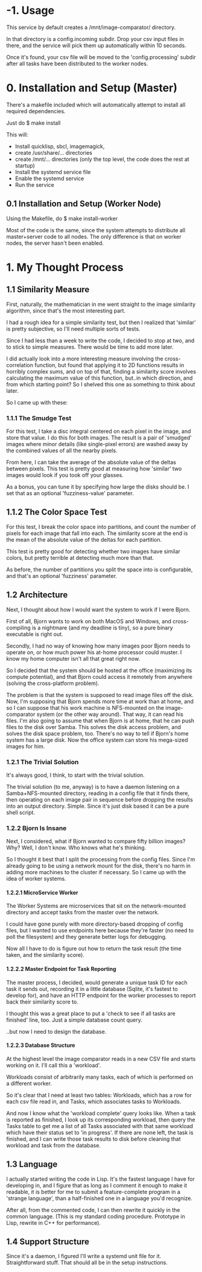 # -1. Usage

This service by default creates a /mnt/image-comparator/ directory.

In that directory is a config.incoming subdir. Drop your csv input files in there, and the service will pick them up automatically within 10 seconds.

Once it's found, your csv file will be moved to the
'config.processing' subdir after all tasks have been distributed to
the worker nodes.



# 0. Installation and Setup (Master)

There's a makefile included which will automatically attempt to
install all required dependencies.

Just do $ make install

This will:

* Install quicklisp, sbcl, imagemagick, 
* create /usr/share/... directories
* create /mnt/... directories (only the top level, the code does the rest at startup)
* Install the systemd service file 
* Enable the systemd service
* Run the service

## 0.1 Installation and Setup (Worker Node)

Using the Makefile, do $ make install-worker

Most of the code is the same, since the system attempts to distribute
all master+server code to all nodes. The only difference is that on
worker nodes, the server hasn't been enabled.

# 1. My Thought Process

## 1.1 Similarity Measure

First, naturally, the mathematician in me went straight to the image
similarity algorithm, since that's the most interesting part.

I had a rough idea for a simple similarity test, but then I realized
that 'similar' is pretty subjective, so I'll need multiple sorts of
tests.

Since I had less than a week to write the code, I decided to stop at
two, and to stick to simple measures. There would be time to add more
later.

I did actually look into a more interesting measure involving the
cross-correlation function, but found that applying it to 2D functions
results in horribly complex sums, and on top of that, finding a
similarity score involves calculating the maximum value of this
function, but..in which direction, and from which starting point? So I
shelved this one as something to think about later.

So I came up with these:

### 1.1.1 The Smudge Test

For this test, I take a disc integral centered on each pixel in the
image, and store that value. I do this for both images. The result is
a pair of 'smudged' images where minor details (like single-pixel
errors) are washed away by the combined values of all the nearby
pixels.

From here, I can take the average of the absolute value of the deltas
between pixels. This test is pretty good at measuring how 'similar'
two images would look if you took off your glasses.

As a bonus, you can tune it by specifying how large the disks should
be. I set that as an optional 'fuzziness-value' parameter.

## 1.1.2 The Color Space Test

For this test, I break the color space into partitions, and count the
number of pixels for each image that fall into each. The similarity
score at the end is the mean of the absolute value of the deltas for
each partition.

This test is pretty good for detecting whether two images have similar
colors, but pretty terrible at detecting much more than that.

As before, the number of partitions you split the space into is
configurable, and that's an optional 'fuzziness' parameter.

## 1.2 Architecture

Next, I thought about how I would want the system to work if I were
Bjorn. 

First of all, Bjorn wants to work on both MacOS and Windows, and
cross-compiling is a nightmare (and my deadline is tiny), so a pure
binary executable is right out.

Secondly, I had no way of knowing how many images poor Bjorn needs to
operate on, or how much power his at-home processor could muster. I
know my home computer isn't all that great right now.

So I decided that the system should be hosted at the office
(maximizing its compute potential), and that Bjorn could access it
remotely from anywhere (solving the cross-platform problem).

The problem is that the system is supposed to read image files off the
disk. Now, I'm supposing that Bjorn spends more time at work than at
home, and so I can suppose that his work machine is NFS-mounted on the
image-comparator system (or the other way around). That way, it can
read his files. I'm also going to assume that when Bjorn is at home,
that he can push files to the disk over Samba. This solves the disk
access problem, and solves the disk space problem, too. There's no way
to tell if Bjorn's home system has a large disk. Now the office system
can store his mega-sized images for him.

### 1.2.1 The Trivial Solution

It's always good, I think, to start with the trivial solution.

The trivial solution (to me, anyway) is to have a daemon listening on
a Samba+NFS-mounted directory, reading in a config file that it finds
there, then operating on each image pair in sequence before dropping
the results into an output directory. Simple. Since it's just disk
based it can be a pure shell script.

### 1.2.2 Bjorn Is Insane

Next, I considered, what if Bjorn wanted to compare fifty billion
images? Why? Well, I don't know. Who knows what he's thinking.

So I thought it best that I split the processing from the config
files. Since I'm already going to be using a network mount for the
disk, there's no harm in adding more machines to the cluster if
necessary. So I came up with the idea of worker systems.

#### 1.2.2.1 MicroService Worker

The Worker Systems are microservices that sit on the network-mounted
directory and accept tasks from the master over the network.

I could have gone purely with more directory-based dropping of config
files, but I wanted to use endpoints here because they're faster (no
need to poll the filesystem) and they generate better logs for
debugging.

Now all I have to do is figure out how to return the task result (the
time taken, and the similarity score).

#### 1.2.2.2 Master Endpoint for Task Reporting

The master process, I decided, would generate a unique task ID for
each task it sends out, recording it in a little database (Sqlite,
it's fastest to develop for), and have an HTTP endpoint for the worker
processes to report back their similarity score to.

I thought this was a great place to put a 'check to see if all tasks
are finished' line, too. Just a simple database count query.

..but now I need to design the database.

#### 1.2.2.3 Database Structure

At the highest level the image comparator reads in a new CSV file and
starts working on it. I'll call this a 'workload'.

Workloads consist of arbitrarily many tasks, each of which is
performed on a different worker.

So it's clear that I need at least two tables: Workloads, which has a
row for each csv file read in, and Tasks, which associates tasks to
Workloads.

And now I know what the 'workload complete' query looks like. When a
task is reported as finished, I look up its corresponding workload,
then query the Tasks table to get me a list of all Tasks associated
with that same workload which have their status set to 'in
progress'. If there are none left, the task is finished, and I can
write those task results to disk before cleaning that workload and
task from the database.

## 1.3 Language

I actually started writing the code in Lisp. It's the fastest language
I have for developing in, and I figure that as long as I comment it
enough to make it readable, it is better for me to submit a
feature-complete program in a 'strange language', than a half-finished
one in a language you'd recognize.

After all, from the commented code, I can then rewrite it quickly in
the common language. (This is my standard coding procedure. Prototype
in Lisp, rewrite in C++ for performance).

## 1.4 Support Structure

Since it's a daemon, I figured I'll write a systemd unit file for
it. Straightforward stuff. That should all be in the setup
instructions.

